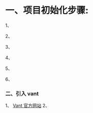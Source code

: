 # 一、项目初始化步骤:

1、

2、

3、

4、

5、

6、

### 二、引入 vant

1、 [Vant 官方网站](https://vant-contrib.gitee.io/vant/#/zh-CN)
2、
